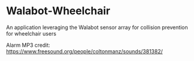 # Walabot-Wheelchair
An application leveraging the Walabot sensor array for collision prevention for wheelchair users

Alarm MP3 credit: https://www.freesound.org/people/coltonmanz/sounds/381382/
